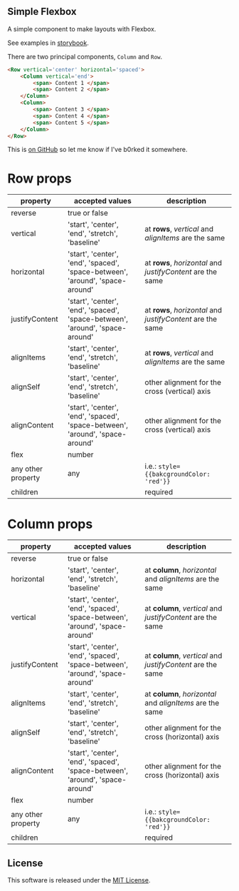 ## Simple Flexbox

A simple component to make layouts with Flexbox.

See examples in [storybook](https://github.com/trytrytrytry/README.md).

There are two principal components, `Column` and `Row`.



```html
<Row vertical='center' horizontal='spaced'>
	<Column vertical='end'>
    	<span> Content 1 </span>
        <span> Content 2 </span>
    </Column>
    <Column>
    	<span> Content 3 </span>
        <span> Content 4 </span>
        <span> Content 5 </span>
    </Column>
</Row>
```

This is [on GitHub](https://github.com/jbt/markdown-editor) so let me know if I've b0rked it somewhere.


# Row props
|property|accepted values|description|
| --------- | ----------- | ----------- |
|reverse| true or false |		|
|vertical|	'start', 'center', 'end', 'stretch', 'baseline' |	at **rows**, *vertical* and *alignItems* are the same	|
|horizontal|'start', 'center', 'end', 'spaced', 'space-between', 'around', 'space-around'|	at **rows**, *horizontal* and *justifyContent* are the same|
|justifyContent|'start', 'center', 'end', 'spaced', 'space-between', 'around', 'space-around'|	at **rows**, *horizontal* and *justifyContent* are the same|
|alignItems|'start', 'center', 'end', 'stretch', 'baseline' |	at **rows**, *vertical* and *alignItems* are the same	|
|alignSelf|'start', 'center', 'end', 'stretch', 'baseline' |	other alignment for the cross (vertical) axis	|
|alignContent|'start', 'center', 'end', 'spaced', 'space-between', 'around', 'space-around'|	other alignment for the cross (vertical) axis	|
|flex|	number|		|
|any other property| any | i.e.: `style={{bakcgroundColor: 'red'}}`|
|children|	|	required	|


# Column props
|property|accepted values|description|
| --------- | ----------- | ----------- |
|reverse| true or false |		|
|horizontal|	'start', 'center', 'end', 'stretch', 'baseline' |	at **column**, *horizontal* and *alignItems* are the same	|
|vertical|'start', 'center', 'end', 'spaced', 'space-between', 'around', 'space-around'|	at **column**, *vertical* and *justifyContent* are the same|
|justifyContent|'start', 'center', 'end', 'spaced', 'space-between', 'around', 'space-around'|	at **column**, *vertical* and *justifyContent* are the same|
|alignItems|'start', 'center', 'end', 'stretch', 'baseline' |	at **column**, *horizontal* and *alignItems* are the same	|
|alignSelf|'start', 'center', 'end', 'stretch', 'baseline' |	other alignment for the cross (horizontal) axis	|
|alignContent|'start', 'center', 'end', 'spaced', 'space-between', 'around', 'space-around'|	other alignment for the cross (horizontal) axis	|
|flex|	number|		|
|any other property| any | i.e.: `style={{bakcgroundColor: 'red'}}`|
|children|	|	required	|

License
-------
This software is released under the [MIT License](https://github.com/okunishinishi/node-mysqlspec/blob/master/LICENSE).
